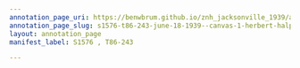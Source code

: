 ```yaml
---
annotation_page_uri: https://benwbrum.github.io/znh_jacksonville_1939/annotations/s1576-t86-243-june-18-1939--canvas-1-herbert-halpert.json
annotation_page_slug: s1576-t86-243-june-18-1939--canvas-1-herbert-halpert
layout: annotation_page
manifest_label: S1576 , T86-243

---
```

